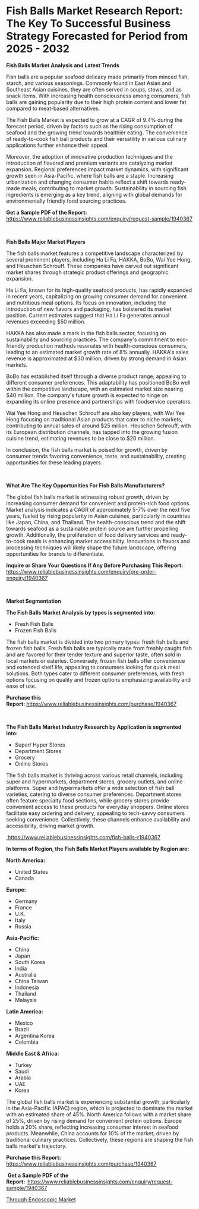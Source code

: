 <p><h1>Fish Balls Market Research Report: The Key To Successful Business Strategy Forecasted for Period from 2025 - 2032</h1></p><p><strong>Fish Balls Market Analysis and Latest Trends</strong></p>
<p><p>Fish balls are a popular seafood delicacy made primarily from minced fish, starch, and various seasonings. Commonly found in East Asian and Southeast Asian cuisines, they are often served in soups, stews, and as snack items. With increasing health consciousness among consumers, fish balls are gaining popularity due to their high protein content and lower fat compared to meat-based alternatives.</p><p>The Fish Balls Market is expected to grow at a CAGR of 9.4% during the forecast period, driven by factors such as the rising consumption of seafood and the growing trend towards healthier eating. The convenience of ready-to-cook fish ball products and their versatility in various culinary applications further enhance their appeal. </p><p>Moreover, the adoption of innovative production techniques and the introduction of flavored and premium variants are catalyzing market expansion. Regional preferences impact market dynamics, with significant growth seen in Asia-Pacific, where fish balls are a staple. Increasing urbanization and changing consumer habits reflect a shift towards ready-made meals, contributing to market growth. Sustainability in sourcing fish ingredients is emerging as a key trend, aligning with global demands for environmentally friendly food sourcing practices.</p></p>
<p><strong>Get a Sample PDF of the Report:&nbsp;</strong> <a href="https://www.reliablebusinessinsights.com/enquiry/request-sample/1940367?utm_campaign=2111&utm_medium=2&utm_source=Github&utm_content=ia&utm_term=28022025&utm_id=fish-balls">https://www.reliablebusinessinsights.com/enquiry/request-sample/1940367</a></p>
<p>&nbsp;</p>
<p><strong>Fish Balls Major Market Players</strong></p>
<p><p>The fish balls market features a competitive landscape characterized by several prominent players, including Ha Li Fa, HAKKA, BoBo, Wai Yee Hong, and Heuschen Schrouff. These companies have carved out significant market shares through strategic product offerings and geographic expansion.</p><p>Ha Li Fa, known for its high-quality seafood products, has rapidly expanded in recent years, capitalizing on growing consumer demand for convenient and nutritious meal options. Its focus on innovation, including the introduction of new flavors and packaging, has bolstered its market position. Current estimates suggest that Ha Li Fa generates annual revenues exceeding $50 million.</p><p>HAKKA has also made a mark in the fish balls sector, focusing on sustainability and sourcing practices. The company's commitment to eco-friendly production methods resonates with health-conscious consumers, leading to an estimated market growth rate of 8% annually. HAKKA's sales revenue is approximated at $30 million, driven by strong demand in Asian markets.</p><p>BoBo has established itself through a diverse product range, appealing to different consumer preferences. This adaptability has positioned BoBo well within the competitive landscape, with an estimated market size nearing $40 million. The company's future growth is expected to hinge on expanding its online presence and partnerships with foodservice operators.</p><p>Wai Yee Hong and Heuschen Schrouff are also key players, with Wai Yee Hong focusing on traditional Asian products that cater to niche markets, contributing to annual sales of around $25 million. Heuschen Schrouff, with its European distribution channels, has tapped into the growing fusion cuisine trend, estimating revenues to be close to $20 million.</p><p>In conclusion, the fish balls market is poised for growth, driven by consumer trends favoring convenience, taste, and sustainability, creating opportunities for these leading players.</p></p>
<p>&nbsp;</p>
<p><strong>What Are The Key Opportunities For Fish Balls Manufacturers?</strong></p>
<p><p>The global fish balls market is witnessing robust growth, driven by increasing consumer demand for convenient and protein-rich food options. Market analysis indicates a CAGR of approximately 5-7% over the next five years, fueled by rising popularity in Asian cuisines, particularly in countries like Japan, China, and Thailand. The health-conscious trend and the shift towards seafood as a sustainable protein source are further propelling growth. Additionally, the proliferation of food delivery services and ready-to-cook meals is enhancing market accessibility. Innovations in flavors and processing techniques will likely shape the future landscape, offering opportunities for brands to differentiate.</p></p>
<p><strong>Inquire or Share Your Questions If Any Before Purchasing This Report:</strong> <a href="https://www.reliablebusinessinsights.com/enquiry/pre-order-enquiry/1940367?utm_campaign=2111&utm_medium=2&utm_source=Github&utm_content=ia&utm_term=28022025&utm_id=fish-balls">https://www.reliablebusinessinsights.com/enquiry/pre-order-enquiry/1940367</a></p>
<p>&nbsp;</p>
<p><strong>Market Segmentation</strong></p>
<p><strong>The Fish Balls Market Analysis by types is segmented into:</strong></p>
<p><ul><li>Fresh Fish Balls</li><li>Frozen Fish Balls</li></ul></p>
<p><p>The fish balls market is divided into two primary types: fresh fish balls and frozen fish balls. Fresh fish balls are typically made from freshly caught fish and are favored for their tender texture and superior taste, often sold in local markets or eateries. Conversely, frozen fish balls offer convenience and extended shelf life, appealing to consumers looking for quick meal solutions. Both types cater to different consumer preferences, with fresh options focusing on quality and frozen options emphasizing availability and ease of use.</p></p>
<p><strong>Purchase this Report:&nbsp;</strong><a href="https://www.reliablebusinessinsights.com/purchase/1940367?utm_campaign=2111&utm_medium=2&utm_source=Github&utm_content=ia&utm_term=28022025&utm_id=fish-balls">https://www.reliablebusinessinsights.com/purchase/1940367</a></p>
<p>&nbsp;</p>
<p><strong>The Fish Balls Market Industry Research by Application is segmented into:</strong></p>
<p><ul><li>Super/ Hyper Stores</li><li>Department Stores</li><li>Grocery</li><li>Online Stores</li></ul></p>
<p><p>The fish balls market is thriving across various retail channels, including super and hypermarkets, department stores, grocery outlets, and online platforms. Super and hypermarkets offer a wide selection of fish ball varieties, catering to diverse consumer preferences. Department stores often feature specialty food sections, while grocery stores provide convenient access to these products for everyday shoppers. Online stores facilitate easy ordering and delivery, appealing to tech-savvy consumers seeking convenience. Collectively, these channels enhance availability and accessibility, driving market growth.</p></p>
<p><a href="https://www.reliablebusinessinsights.com/fish-balls-r1940367?utm_campaign=2111&utm_medium=2&utm_source=Github&utm_content=ia&utm_term=28022025&utm_id=fish-balls">&nbsp;https://www.reliablebusinessinsights.com/fish-balls-r1940367</a></p>
<p><strong>In terms of Region, the Fish Balls Market Players available by Region are:</strong></p>
<p>
    <p> <strong> North America: </strong>
        <ul>
            <li>United States</li>
            <li>Canada</li>
        </ul>
        </p> 
    <p> <strong> Europe: </strong>
        <ul>
            <li>Germany</li>
            <li>France</li>
            <li>U.K.</li>
            <li>Italy</li>
            <li>Russia</li>
        </ul>
        </p> 
    <p> <strong> Asia-Pacific: </strong>
        <ul>
            <li>China</li>
            <li>Japan</li>
            <li>South Korea</li>
            <li>India</li>
            <li>Australia</li>
            <li>China Taiwan</li>
            <li>Indonesia</li>
            <li>Thailand</li>
            <li>Malaysia</li>
        </ul>
        </p> 
    <p> <strong> Latin America: </strong>
        <ul>
            <li>Mexico</li>
            <li>Brazil</li>
            <li>Argentina Korea</li>
            <li>Colombia</li>
        </ul>
        </p> 
    <p> <strong> Middle East & Africa: </strong>
        <ul>
            <li>Turkey</li>
            <li>Saudi</li>
            <li>Arabia</li>
            <li>UAE</li>
            <li>Korea</li>
        </ul>
    </p>
    </p>
<p><p>The global fish balls market is experiencing substantial growth, particularly in the Asia-Pacific (APAC) region, which is projected to dominate the market with an estimated share of 45%. North America follows with a market share of 25%, driven by rising demand for convenient protein options. Europe holds a 20% share, reflecting increasing consumer interest in seafood products. Meanwhile, China accounts for 10% of the market, driven by traditional culinary practices. Collectively, these regions are shaping the fish balls market's trajectory.</p></p>
<p><strong>Purchase this Report: </strong><a href="https://www.reliablebusinessinsights.com/purchase/1940367?utm_campaign=2111&utm_medium=2&utm_source=Github&utm_content=ia&utm_term=28022025&utm_id=fish-balls">https://www.reliablebusinessinsights.com/purchase/1940367</a></p>
<p>&nbsp;<strong>Get a Sample PDF of the Report:&nbsp;&nbsp;</strong><a href="https://www.reliablebusinessinsights.com/enquiry/request-sample/1940367?utm_campaign=2111&utm_medium=2&utm_source=Github&utm_content=ia&utm_term=28022025&utm_id=fish-balls">https://www.reliablebusinessinsights.com/enquiry/request-sample/1940367</a></p>
<p><strong></strong></p>
<p><p><a href="https://github.com/sadimsamid/Market-Research-Report-List-1/blob/main/through-endoscopic-market.md?utm_campaign=2111&utm_medium=2&utm_source=Github&utm_content=ia&utm_term=28022025&utm_id=fish-balls">Through Endoscopic Market</a></p></p>
